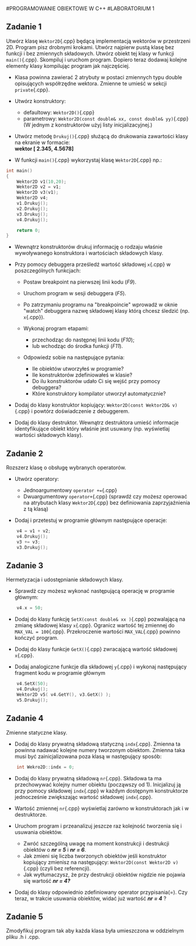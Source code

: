 #PROGRAMOWANIE OBIEKTOWE W C++
#LABORATORIUM 1

## Zadanie 1

Utwórz klasę `Wektor2D`{.cpp} będącą implementacją wektorów w przestrzeni 2D. Program pisz drobnymi krokami. Utwórz najpierw pustą klasę bez funkcji i bez zmiennych składowych. Utwórz obiekt tej klasy w funkcji `main()`{.cpp}. Skompiluj i uruchom program. Dopiero teraz dodawaj kolejne elementy klasy kompilując program jak najczęściej. 

* Klasa powinna zawierać 2 atrybuty w postaci zmiennych typu double opisujących współrzędne wektora. Zmienne te umieść w sekcji `private`{.cpp}.

* Utwórz konstruktory:
    * defaultowy: `Wektor2D()`{.cpp}
    * parametrowy: `Wektor2D(const double& xx, const double& yy)`{.cpp}
(W jednym z konstruktorów użyj listy inicjalizacyjnej.)
 
* Utwórz metodę `Drukuj()`{.cpp} służącą do drukowania zawartości klasy na ekranie w formacie:   
**wektor [ 2.345, 4.5678]**

* W funkcji `main()`{.cpp} wykorzystaj klasę `Wektor2D`{.cpp} np.:
```c++
int main()
{
    Wektor2D v1(10,20);
    Wektor2D v2 = v1;
    Wektor2D v3(v1);
    Wektor2D v4;
    v1.Drukuj();
    v2.Drukuj();
    v3.Drukuj();
    v4.Drukuj();

    return 0;
}
```

* Wewnątrz konstruktorów drukuj informację o rodzaju właśnie wywoływanego konstruktora i wartościach składowych klasy.

* Przy pomocy debuggera prześledź wartość składowej `x`{.cpp} w poszczególnych funkcjach:
    * Postaw breakpoint na pierwszej linii kodu (*F9*).
    * Uruchom program w sesji debuggera (*F5*).
    * Po zatrzymaniu programu na "breakpoincie" wprowadź w oknie "watch" debuggera nazwę składowej klasy którą chcesz śledzić (np. `x`{.cpp}).
    * Wykonaj program etapami:
        * przechodząc do następnej linii kodu (*F10*);
        * lub wchodząc do środka funkcji (*F11*).

	* Odpowiedz sobie na następujące pytania:
		* Ile obiektów utworzyłeś w programie?
		* Ile konstruktorów zdefiniowałeś w klasie?
		* Do ilu konstruktorów udało Ci się wejść przy pomocy debuggera?
		* Które konstruktory kompilator utworzył automatycznie?

* Dodaj do klasy konstruktor kopiujący: `Wektor2D(const Wektor2D& v)`{.cpp} i powtórz doświadczenie z debuggerem.

* Dodaj do klasy destruktor. Wewnątrz destruktora umieść informacje identyfikujące obiekt który właśnie jest usuwany (np. wyświetlaj wartości składowych klasy).

## Zadanie 2
Rozszerz klasę o obsługę wybranych operatorów.

* Utwórz operatory:
     * Jednoargumentowy  `operator +=`{.cpp}
     * Dwuargumentowy `operator+`{.cpp} (sprawdź czy możesz operować na atrybutach klasy `Wektor2D`{.cpp} bez definiowania zaprzyjaźnienia z tą klasą)

* Dodaj i przetestuj w programie głównym następujące operacje:
```c++
	v4 = v1 + v2;
	v4.Drukuj();
	v3 += v3;
	v3.Drukuj();
```

## Zadanie 3
Hermetyzacja i udostępnianie składowych klasy.

* Sprawdź czy możesz wykonać następującą operację w programie głównym:
```c++
	v4.x = 50;
```

* Dodaj do klasy funkcję `SetX(const double& xx )`{.cpp} pozwalającą na zmianę składowej klasy `x`{.cpp}. Ogranicz wartość tej zmiennej do `MAX_VAL = 100`{.cpp}. Przekroczenie wartości `MAX_VAL`{.cpp} powinno kończyć program.

* Dodaj do klasy funkcje `GetX()`{.cpp} zwracającą wartość składowej `x`{.cpp}.

* Dodaj analogiczne funkcje dla składowej `y`{.cpp} i wykonaj następujący fragment kodu w programie głównym
```c++
	v4.SetX(50);
	v4.Drukuj();
	Wektor2D v5( v4.GetY(), v3.GetX() );
	v5.Drukuj();
```

## Zadanie 4
Zmienne statyczne klasy.
* Dodaj do klasy prywatną składową statyczną `indx`{.cpp}. Zmienna ta powinna nadawać kolejne numery tworzonym obiektom. Zmienna taka musi być zainicjalizowana poza klasą w następujący sposób:
```c++
	int Wekro2D::indx = 0;
```
* Dodaj do klasy prywatną składową `nr`{.cpp}. Składowa ta ma przechowywać kolejny numer obiektu (począwszy od 1). Inicjalizuj ją przy pomocy składowej `indx`{.cpp} w każdym dostępnym konstruktorze jednocześnie zwiększając wartość składowej `indx`{.cpp}.

* Wartość zmiennej `nr`{.cpp} wyświetlaj zarówno w konstruktorach jak i w destruktorze.

* Uruchom program i przeanalizuj jeszcze raz kolejność tworzenia się i usuwania obiektów. 
     * Zwróć szczególną uwagę na moment konstrukcji i destrukcji obiektów o ***nr = 5*** i ***nr = 6***.
     * Jak zmieni się liczba tworzonych obiektów jeśli konstruktor kopiujący zmienisz na następujący: `Wektor2D(const Wektor2D v)`{.cpp} (czyli bez referencji).
     * Jak wytłumaczysz, że przy destrukcji obiektów nigdzie nie pojawia się wartość ***nr = 4?*** 

* Dodaj do klasy odpowiednio zdefiniowany operator przypisania(=). Czy teraz, w trakcie usuwania obiektów, widać już wartość ***nr = 4*** ?

## Zadanie 5
Zmodyfikuj program tak aby każda klasa była umieszczona w oddzielnym pliku .h i .cpp.


